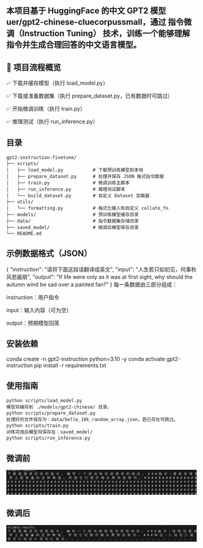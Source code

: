 ## 本项目基于 HuggingFace 的中文 GPT2 模型 uer/gpt2-chinese-cluecorpussmall，通过 指令微调（Instruction Tuning） 技术，训练一个能够理解指令并生成合理回答的中文语言模型。

## 📌 项目流程概览
✅ 下载并缓存模型（执行 load_model.py）

✅ 下载或准备数据集（执行 prepare_dataset.py，已有数据时可跳过）

✅ 开始微调训练（执行 train.py）

✅ 推理测试（执行 run_inference.py）
## 目录
```
gpt2-instruction-finetune/
├── scripts/
│   ├── load_model.py           # 下载预训练模型到本地
│   ├── prepare_dataset.py      # 处理并保存 JSON 格式指令数据
│   ├── train.py                # 微调训练主脚本
│   ├── run_inference.py        # 推理测试脚本
│   └── build_dataset.py        # 自定义 Dataset 加载器
├── utils/
│   └── formatting.py           # 格式化输入和自定义 collate_fn
├── models/                     # 预训练模型缓存目录
├── data/                       # 指令数据集存储目录
├── saved_model/                # 微调后模型保存目录
└── README.md
```
## 示例数据格式（JSON）
{
  "instruction": "请将下面这段话翻译成英文",
  "input": "人生若只如初见，何事秋风悲画扇",
  "output": "If life were only as it was at first sight, why should the autumn wind be sad over a painted fan?"
}
每一条数据由三部分组成：

instruction：用户指令

input：输入内容（可为空）

output：预期模型回答

## 安装依赖
conda create -n gpt2-instruction python=3.10 -y
conda activate gpt2-instruction
pip install -r requirements.txt

## 使用指南
```
python scripts/load_model.py
模型将缓存到 ./models/gpt2-chinese/ 目录。
python scripts/prepare_dataset.py
处理好的文件保存为：data/belle_10k_random_array.json，若已存在可跳过。
python scripts/train.py
训练完成后模型将保存在：saved_model/
python scripts/run_inference.py
```
## 微调前
![替代文本](images/1.jpg)
## 微调后
![替代文本](images/2.jpg)

